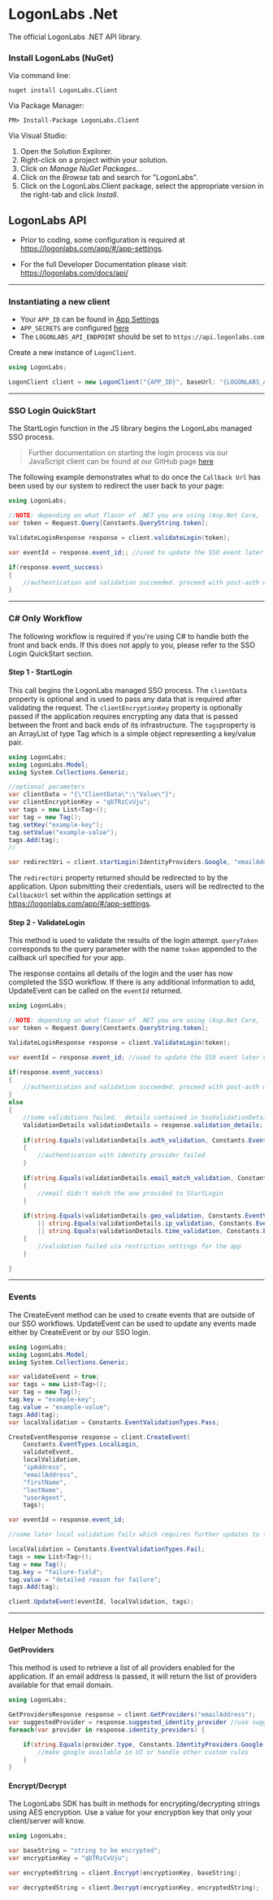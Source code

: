 # LogonLabs .Net

The official LogonLabs .NET API library.

### Install LogonLabs (NuGet)

Via command line:

	nuget install LogonLabs.Client

Via Package Manager:

	PM> Install-Package LogonLabs.Client

Via Visual Studio:

1. Open the Solution Explorer.
2. Right-click on a project within your solution.
3. Click on *Manage NuGet Packages...*
4. Click on the *Browse* tab and search for "LogonLabs".
5. Click on the LogonLabs.Client package, select the appropriate version in the right-tab and click *Install*.

## LogonLabs API

- Prior to coding, some configuration is required at https://logonlabs.com/app/#/app-settings.

- For the full Developer Documentation please visit: https://logonlabs.com/docs/api/

---
### Instantiating a new client

- Your `APP_ID` can be found in [App Settings](https://logonlabs.com/app/#/app-settings)
- `APP_SECRETS` are configured [here](https://logonlabs.com/app/#/app-secrets)
- The `LOGONLABS_API_ENDPOINT` should be set to `https://api.logonlabs.com`

Create a new instance of `LogonClient`.  

```csharp
using LogonLabs;

LogonClient client = new LogonClient("{APP_ID}", baseUrl: "{LOGONLABS_API_ENDPOINT}", appSecret: "{APP_SECRET}");
```
---
### SSO Login QuickStart

The StartLogin function in the JS library begins the LogonLabs managed SSO process.  

>Further documentation on starting the login process via our JavaScript client can be found at our GitHub page [here](https://github.com/logonlabs/logonlabs-js)

The following example demonstrates what to do once the `Callback Url` has been used by our system to redirect the user back to your page:

```csharp
using LogonLabs;

//NOTE: depending on what flavor of .NET you are using (Asp.Net Core, .NET Framework), this could be slightly different
var token = Request.Query[Constants.QueryString.token];

ValidateLoginResponse response = client.validateLogin(token);

var eventId = response.event_id;; //used to update the SSO event later via UpdateEvent

if(response.event_success) 
{
    //authentication and validation succeeded. proceed with post-auth workflows (ie, create a user session token for your system).
}

```
---
### C# Only Workflow
The following workflow is required if you're using C# to handle both the front and back ends.  If this does not apply to you, please refer to the SSO Login QuickStart section.
#### Step 1 - StartLogin
This call begins the LogonLabs managed SSO process.  The `clientData` property is optional and is used to pass any data that is required after validating the request.  The `clientEncryptionKey` property is optionally passed if the application requires encrypting any data that is passed between the front and back ends of its infrastructure. The `tags`property is an ArrayList of type Tag which is a simple object representing a key/value pair.

```csharp
using LogonLabs;
using LogonLabs.Model;
using System.Collections.Generic;

//optional parameters
var clientData = "{\"ClientData\":\"Value\"}";
var clientEncryptionKey = "qbTRzCvUju";
var tags = new List<Tag>();
var tag = new Tag();
tag.setKey("example-key");
tag.setValue("example-value");
tags.Add(tag);
//

var redirectUri = client.startLogin(IdentityProviders.Google, "emailAddress", clientData, clientEncryptionKey, tags);
```
The `redirectUri` property returned should be redirected to by the application.  Upon submitting their credentials, users will be redirected to the `CallbackUrl` set within the application settings at https://logonlabs.com/app/#/app-settings.
&nbsp;
#### Step 2 - ValidateLogin
This method is used to validate the results of the login attempt.  `queryToken` corresponds to the query parameter with the name `token` appended to the callback url specified for your app.

The response contains all details of the login and the user has now completed the SSO workflow.  If there is any additional information to add, UpdateEvent can be called on the `eventId` returned.
```csharp
using LogonLabs;

//NOTE: depending on what flavor of .NET you are using (Asp.Net Core, .NET Framework), the code to extract the header value could be slightly different
var token = Request.Query[Constants.QueryString.token];

ValidateLoginResponse response = client.ValidateLogin(token);

var eventId = response.event_id; //used to update the SSO event later via UpdateEvent

if(response.event_success) 
{
    //authentication and validation succeeded. proceed with post-auth workflows (ie, create a user session token for your system).
}
else 
{
    //some validations failed.  details contained in SsoValidationDetails object.
    ValidationDetails validationDetails = response.validation_details;
	
    if(string.Equals(validationDetails.auth_validation, Constants.EventValidationTypes.Fail) 
    {
        //authentication with identity provider failed
    }
	
    if(string.Equals(validationDetails.email_match_validation, Constants.EventValidationTypes.Fail) 
    {
        //email didn't match the one provided to StartLogin
    }
	
    if(string.Equals(validationDetails.geo_validation, Constants.EventValidationTypes.Fail) 
        || string.Equals(validationDetails.ip_validation, Constants.EventValidationTypes.Fail)
        || string.Equals(validationDetails.time_validation, Constants.EventValidationTypes.Fail)) 
    {
        //validation failed via restriction settings for the app
    }

}

```
---
### Events
The CreateEvent method can be used to create events that are outside of our SSO workflows.  UpdateEvent can be used to update any events made either by CreateEvent or by our SSO login.
```csharp
using LogonLabs;
using LogonLabs.Model;
using System.Collections.Generic;

var validateEvent = true;
var tags = new List<Tag>();
var tag = new Tag();
tag.key = "example-key";
tag.value = "example-value";
tags.Add(tag);
var localValidation = Constants.EventValidationTypes.Pass;

CreateEventResponse response = client.CreateEvent(
	Constants.EventTypes.LocalLogin, 
	validateEvent, 
    localValidation, 
	"ipAddress", 
	"emailAddress", 
	"firstName",
	"lastName",
	"userAgent",
	tags);

var eventId = response.event_id;

//some later local validation fails which requires further updates to the event...

localValidation = Constants.EventValidationTypes.Fail;
tags = new List<Tag>();
tag = new Tag();
tag.key = "failure-field";
tag.value = "detailed reason for failure";
tags.Add(tag);

client.UpdateEvent(eventId, localValidation, tags);
```

---
### Helper Methods
#### GetProviders
This method is used to retrieve a list of all providers enabled for the application.
If an email address is passed, it will return the list of providers available for that email domain.
```csharp
using LogonLabs;

GetProvidersResponse response = client.GetProviders("emailAddress");
var suggestedProvider = response.suggested_identity_provider //use suggested provider in UI
foreach(var provider in response.identity_providers) {

    if(string.Equals(provider.type, Constants.IdentityProviders.Google)) {
        //make google available in UI or handle other custom rules
    }
}
```

#### Encrypt/Decrypt
The LogonLabs SDK has built in methods for encrypting/decrypting strings using AES encryption.  Use a value for your encryption key that only your client/server will know. 
```csharp
using LogonLabs;

var baseString = "string to be encrypted";
var encryptionKey = "qbTRzCvUju";

var encryptedString = client.Encrypt(encryptionKey, baseString);

var decryptedString = client.Decrypt(encryptionKey, encryptedString);
```

